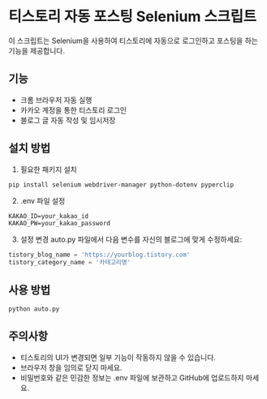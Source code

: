 # 티스토리 자동 포스팅 Selenium 스크립트

이 스크립트는 Selenium을 사용하여 티스토리에 자동으로 로그인하고 포스팅을 하는 기능을 제공합니다.

## 기능

- 크롬 브라우저 자동 실행
- 카카오 계정을 통한 티스토리 로그인
- 블로그 글 자동 작성 및 임시저장

## 설치 방법

1. 필요한 패키지 설치
```bash
pip install selenium webdriver-manager python-dotenv pyperclip
```

2. .env 파일 설정
```
KAKAO_ID=your_kakao_id
KAKAO_PW=your_kakao_password
```

3. 설정 변경
auto.py 파일에서 다음 변수를 자신의 블로그에 맞게 수정하세요:
```python
tistory_blog_name = 'https://yourblog.tistory.com'
tistory_category_name = '카테고리명'
```

## 사용 방법

```bash
python auto.py
```

## 주의사항

- 티스토리의 UI가 변경되면 일부 기능이 작동하지 않을 수 있습니다.
- 브라우저 창을 임의로 닫지 마세요.
- 비밀번호와 같은 민감한 정보는 .env 파일에 보관하고 GitHub에 업로드하지 마세요.